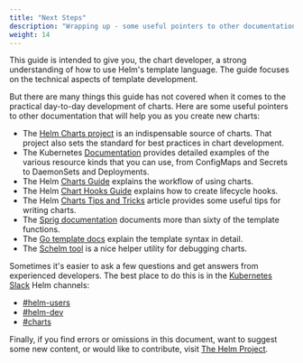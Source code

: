 ```yaml
---
title: "Next Steps"
description: "Wrapping up - some useful pointers to other documentation that will help you."
weight: 14
---
```


This guide is intended to give you, the chart developer, a strong understanding of how to use Helm's
template language. The guide focuses on the technical aspects of template development.

But there are many things this guide has not covered when it comes to the practical day-to-day
development of charts. Here are some useful pointers to other documentation that will help you as
you create new charts:

- The [Helm Charts project](https://github.com/helm/charts) is an indispensable source of charts.
  That project also sets the standard for best practices in chart development.
- The Kubernetes [Documentation](https://kubernetes.io/docs/home/) provides detailed examples of the
  various resource kinds that you can use, from ConfigMaps and Secrets to DaemonSets and
  Deployments.
- The Helm [Charts Guide](../../topics/charts/) explains the workflow of using charts.
- The Helm [Chart Hooks Guide](../../topics/charts_hooks/) explains how to create lifecycle hooks.
- The Helm [Charts Tips and Tricks](../../howto/charts_tips_and_tricks/) article provides some
  useful tips for writing charts.
- The [Sprig documentation](https://github.com/Masterminds/sprig) documents more than sixty of the
  template functions.
- The [Go template docs](https://godoc.org/text/template) explain the template syntax in detail.
- The [Schelm tool](https://github.com/databus23/schelm) is a nice helper utility for debugging
  charts.

Sometimes it's easier to ask a few questions and get answers from experienced developers. The best
place to do this is in the [Kubernetes Slack](https://kubernetes.slack.com) Helm channels:

- [#helm-users](https://kubernetes.slack.com/messages/helm-users)
- [#helm-dev](https://kubernetes.slack.com/messages/helm-dev)
- [#charts](https://kubernetes.slack.com/messages/charts)

Finally, if you find errors or omissions in this document, want to suggest some new content, or
would like to contribute, visit [The Helm Project](https://github.com/helm/helm).
